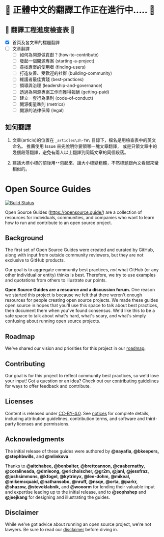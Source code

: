 # :wrench: 正體中文的翻譯工作正在進行中..... :wrench:

## :memo: 翻譯工程進度檢查表 :memo:
- [X] 首頁及各文章的標題翻譯
- [ ] 文章翻譯
  - [ ] 如何為開源做貢獻？(how-to-contribute)
  - [ ] 發起一個開源專案 (starting-a-project)
  - [ ] 尋找專案的使用者 (finding-users)
  - [ ] 打造友善、受歡迎的社群 (building-community)
  - [ ] 維護者最佳實踐 (best-practices)
  - [ ] 領導與治理 (leadership-and-governance)
  - [ ] 透過為開源專案工作而獲得報酬 (getting-paid)
  - [ ] 建立一套行為準則 (code-of-conduct)
  - [ ] 開源衡量準則 (metrics)
  - [ ] 開源的法律保障 (legal)

## 如何翻譯
1.	文章(article)的位置在 `_articles\zh-TW\` 目錄下，檔名是用檢查表中的英文命名。
	推薦使用 Issue 來先說明你要領哪一塊文章翻譯，
	或是只領文章中的幾個段落翻譯，避免有兩人以上翻譯到同篇文章的同個段落。

2.	建議大標小標的前後用`**`包起來，讓大小標變粗體，不然標題跟內文看起來蠻相似的。


# Open Source Guides

[![Build Status](https://travis-ci.org/github/opensource.guide.svg?branch=gh-pages)](https://travis-ci.org/github/opensource.guide)

Open Source Guides (https://opensource.guide/) are a collection of resources for individuals, communities, and companies who want to learn how to run and contribute to an open source project.

## Background
The first set of Open Source Guides were created and curated by GitHub, along with input from outside community reviewers, but they are not exclusive to GitHub products.

Our goal is to aggregate community best practices, *not* what GitHub (or any other individual or entity) thinks is best. Therefore, we try to use examples and quotations from others to illustrate our points.

**Open Source Guides are a resource and a discussion forum.** One reason we started this project is because we felt that there weren't enough resources for people creating open source projects. We made these guides open source in hopes that you'll use this space to talk about best practices, then document them when you've found consensus. We'd like this to be a safe space to talk about what's hard, what's scary, and what's simply confusing about running open source projects.

## Roadmap

We've shared our vision and priorities for this project in our [roadmap](docs/roadmap.md).

## Contributing

Our goal is for this project to reflect community best practices, so we'd love your input! Got a question or an idea? Check out our [contributing guidelines](/CONTRIBUTING.md) for ways to offer feedback and contribute.

## Licenses

Content is released under [CC-BY-4.0](https://creativecommons.org/licenses/by/4.0/). See [notices](notices.md) for complete details, including attribution guidelines, contribution terms, and software and third-party licenses and permissions.

## Acknowledgments

The initial release of these guides were authored by **@nayafia, @bkeepers, @stephbwills,** and **@mlinksva**.

Thanks to **@aitchabee, @benbalter, @brettcannon, @caabernathy, @coralineada, @dmleong, @ericholscher, @gr2m, @janl, @jessfraz, @joshsimmons, @kfogel, @kytrinyx, @lee-dohm, @mikeal, @mikemcquaid, @nathansobo, @nruff, @nsqe, @orta, @parkr, @shazow, @steveklabnik,** and **@wooorm** for lending their valuable input and expertise leading up to the initial release, and to **@sophshep** and **@jeejkang** for designing and illustrating the guides.

## Disclaimer
While we've got advice about running an open source project, we're not lawyers. Be sure to read our [disclaimer](notices.md#legal-disclaimer) before diving in.
